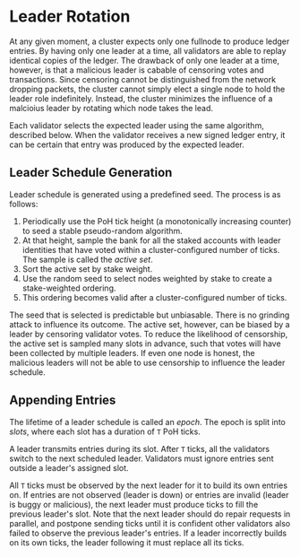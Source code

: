 # Leader Rotation

At any given moment, a cluster expects only one fullnode to produce ledger
entries. By having only one leader at a time, all validators are able to replay
identical copies of the ledger. The drawback of only one leader at a time,
however, is that a malicious leader is cabable of censoring votes and
transactions. Since censoring cannot be distinguished from the network dropping
packets, the cluster cannot simply elect a single node to hold the leader role
indefinitely. Instead, the cluster minimizes the influence of a malcioius
leader by rotating which node takes the lead.

Each validator selects the expected leader using the same algorithm, described
below. When the validator receives a new signed ledger entry, it can be certain
that entry was produced by the expected leader.

## Leader Schedule Generation

Leader schedule is generated using a predefined seed.  The process is as follows:

1. Periodically use the PoH tick height (a monotonically increasing counter) to
   seed a stable pseudo-random algorithm.
2. At that height, sample the bank for all the staked accounts with leader
   identities that have voted within a cluster-configured number of ticks. The
   sample is called the *active set*.
3. Sort the active set by stake weight.
4. Use the random seed to select nodes weighted by stake to create a
   stake-weighted ordering.
5. This ordering becomes valid after a cluster-configured number of ticks.

The seed that is selected is predictable but unbiasable.  There is no grinding
attack to influence its outcome. The active set, however, can be biased by a
leader by censoring validator votes. To reduce the likelihood of censorship,
the active set is sampled many slots in advance, such that votes will have been
collected by multiple leaders. If even one node is honest, the malicious
leaders will not be able to use censorship to influence the leader schedule.

## Appending Entries

The lifetime of a leader schedule is called an *epoch*. The epoch is split into
*slots*, where each slot has a duration of `T` PoH ticks.

A leader transmits entries during its slot.  After `T` ticks, all the
validators switch to the next scheduled leader. Validators must ignore entries
sent outside a leader's assigned slot.

All `T` ticks must be observed by the next leader for it to build its own
entries on. If entries are not observed (leader is down) or entries are invalid
(leader is buggy or malicious), the next leader must produce ticks to fill the
previous leader's slot. Note that the next leader should do repair requests in
parallel, and postpone sending ticks until it is confident other validators
also failed to observe the previous leader's entries. If a leader incorrectly
builds on its own ticks, the leader following it must replace all its ticks.
